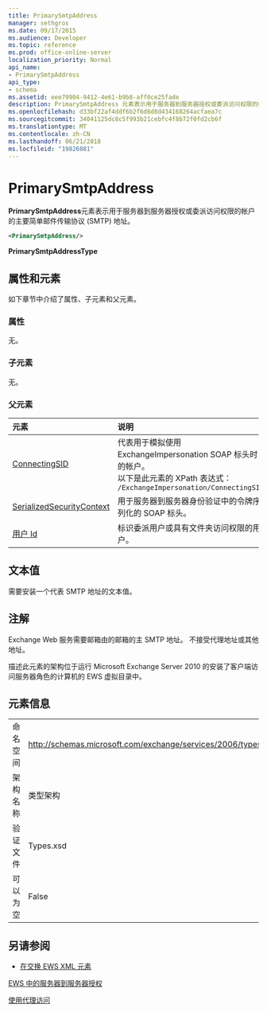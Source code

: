```yaml
---
title: PrimarySmtpAddress
manager: sethgros
ms.date: 09/17/2015
ms.audience: Developer
ms.topic: reference
ms.prod: office-online-server
localization_priority: Normal
api_name:
- PrimarySmtpAddress
api_type:
- schema
ms.assetid: eee79904-9412-4e61-b9b8-aff0ce25fade
description: PrimarySmtpAddress 元素表示用于服务器到服务器授权或委派访问权限的帐户的主要简单邮件传输协议 (SMTP) 地址。
ms.openlocfilehash: d33bf22af4ddf6b2f6d8d8d434168264acfaea7c
ms.sourcegitcommit: 34041125dc8c5f993b21cebfc4f8b72f0fd2cb6f
ms.translationtype: MT
ms.contentlocale: zh-CN
ms.lasthandoff: 06/21/2018
ms.locfileid: "19826881"
---
```

# <a name="primarysmtpaddress"></a>PrimarySmtpAddress

**PrimarySmtpAddress**元素表示用于服务器到服务器授权或委派访问权限的帐户的主要简单邮件传输协议 (SMTP) 地址。 
  
```xml
<PrimarySmtpAddress/>
```

 **PrimarySmtpAddressType**
## <a name="attributes-and-elements"></a>属性和元素

如下章节中介绍了属性、子元素和父元素。
  
### <a name="attributes"></a>属性

无。
  
### <a name="child-elements"></a>子元素

无。
  
### <a name="parent-elements"></a>父元素

|**元素**|**说明**|
|:-----|:-----|
|[ConnectingSID](connectingsid.md) <br/> |代表用于模拟使用 ExchangeImpersonation SOAP 标头时的帐户。  <br/> 以下是此元素的 XPath 表达式：  <br/>  `/ExchangeImpersonation/ConnectingSID` <br/> |
|[SerializedSecurityContext](serializedsecuritycontext.md) <br/> |用于服务器到服务器身份验证中的令牌序列化的 SOAP 标头。  <br/> |
|[用户 Id](userid.md) <br/> |标识委派用户或具有文件夹访问权限的用户。  <br/> |
   
## <a name="text-value"></a>文本值

需要安装一个代表 SMTP 地址的文本值。
  
## <a name="remarks"></a>注解

Exchange Web 服务需要邮箱由的邮箱的主 SMTP 地址。 不接受代理地址或其他地址。
  
描述此元素的架构位于运行 Microsoft Exchange Server 2010 的安装了客户端访问服务器角色的计算机的 EWS 虚拟目录中。
  
## <a name="element-information"></a>元素信息

|||
|:-----|:-----|
|命名空间  <br/> |http://schemas.microsoft.com/exchange/services/2006/types  <br/> |
|架构名称  <br/> |类型架构  <br/> |
|验证文件  <br/> |Types.xsd  <br/> |
|可以为空  <br/> |False  <br/> |
   
## <a name="see-also"></a>另请参阅



- [在交换 EWS XML 元素](ews-xml-elements-in-exchange.md)


[EWS 中的服务器到服务器授权](http://msdn.microsoft.com/library/f1610a20-672d-448b-8c00-5b0fbcaf31cb%28Office.15%29.aspx)
  
[使用代理访问](http://msdn.microsoft.com/library/dfd6b4a3-8fd3-47ba-83c0-52465cb5f3f3%28Office.15%29.aspx)

